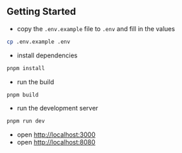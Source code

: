 ## Getting Started

- copy the `.env.example` file to `.env` and fill in the values

```bash
cp .env.example .env
```

- install dependencies

```bash
pnpm install
```

- run the build

```bash
pnpm build
```

- run the development server

```bash
pnpm run dev
```

- open [http://localhost:3000](http://localhost:3000)
- open [http://localhost:8080](http://localhost:8080)
